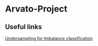 # Arvato-Project


## Useful links

[Undersampling for Imbalance classification](https://machinelearningmastery.com/undersampling-algorithms-for-imbalanced-classification/)
